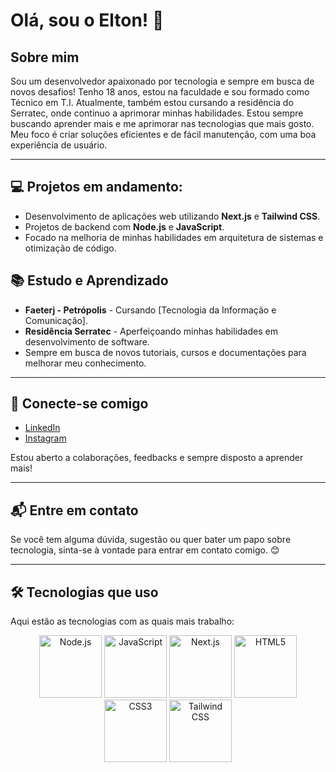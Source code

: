 # Olá, sou o Elton! 👋

## Sobre mim

Sou um desenvolvedor apaixonado por tecnologia e sempre em busca de novos desafios! Tenho 18 anos, estou na faculdade e sou formado como Técnico em T.I. Atualmente, também estou cursando a residência do Serratec, onde continuo a aprimorar minhas habilidades.
Estou sempre buscando aprender mais e me aprimorar nas tecnologias que mais gosto. Meu foco é criar soluções eficientes e de fácil manutenção, com uma boa experiência de usuário.

---

## 💻 Projetos em andamento:
- Desenvolvimento de aplicações web utilizando **Next.js** e **Tailwind CSS**.
- Projetos de backend com **Node.js** e **JavaScript**.
- Focado na melhoria de minhas habilidades em arquitetura de sistemas e otimização de código.

## 📚 Estudo e Aprendizado
- **Faeterj - Petrópolis** - Cursando [Tecnologia da Informação e Comunicação].
- **Residência Serratec** - Aperfeiçoando minhas habilidades em desenvolvimento de software.
- Sempre em busca de novos tutoriais, cursos e documentações para melhorar meu conhecimento.

---

## 🚀 Conecte-se comigo

- [LinkedIn](https://www.linkedin.com/in/elton-kasesky-1682a229b/)
- [Instagram]((https://www.instagram.com/elton.kasesky/))

Estou aberto a colaborações, feedbacks e sempre disposto a aprender mais!

---

## 📬 Entre em contato

Se você tem alguma dúvida, sugestão ou quer bater um papo sobre tecnologia, sinta-se à vontade para entrar em contato comigo. 😊

---

## 🛠️ Tecnologias que uso

Aqui estão as tecnologias com as quais mais trabalho:

<p align="center">
  <img src="https://img.shields.io/badge/Node.js-339933?style=flat&logo=node.js&logoColor=white" alt="Node.js" width="100" />
  <img src="https://img.shields.io/badge/JavaScript-F7DF1E?style=flat&logo=javascript&logoColor=black" alt="JavaScript" width="100" />
  <img src="https://img.shields.io/badge/Next.js-000000?style=flat&logo=next.js&logoColor=white" alt="Next.js" width="100" />
  <img src="https://img.shields.io/badge/HTML5-E34F26?style=flat&logo=html5&logoColor=white" alt="HTML5" width="100" />
  <img src="https://img.shields.io/badge/CSS3-1572B6?style=flat&logo=css3&logoColor=white" alt="CSS3" width="100" />
  <img src="https://img.shields.io/badge/Tailwind_CSS-38B2AC?style=flat&logo=tailwind-css&logoColor=white" alt="Tailwind CSS" width="100" />
</p>
